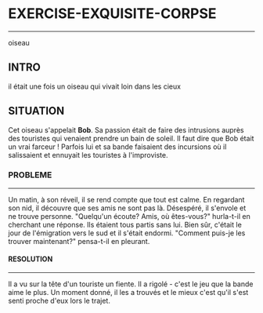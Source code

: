   
 # EXERCISE-EXQUISITE-CORPSE 
 ---------------------------
 oiseau

 ## INTRO
il était une fois un oiseau qui vivait loin dans les cieux 
 
 ## SITUATION 
Cet oiseau s'appelait **Bob**. 
Sa passion était de faire des intrusions auprès des touristes qui venaient prendre un bain de soleil. 
Il faut dire que Bob était un vrai farceur ! 
Parfois lui et sa bande faisaient des incursions où il salissaient et ennuyait les touristes à l'improviste.



  ### PROBLEME
  ***
Un matin, à son réveil, il se rend compte que tout est calme. En regardant son nid, il découvre que ses amis ne sont pas là. Désespéré, il s'envole et ne trouve personne. "Quelqu'un écoute? Amis, où êtes-vous?" hurla-t-il en cherchant une réponse. Ils étaient tous partis sans lui. Bien sûr, c'était le jour de l'émigration vers le sud et il s'était endormi. "Comment puis-je les trouver maintenant?" pensa-t-il en pleurant.


  #### RESOLUTION
  ***
Il a vu sur la tête d'un touriste un fiente. Il a rigolé - c'est le jeu que la bande aime le plus.
Un moment donné, il les a trouvés et le mieux c'est qu'il s'est senti proche d'eux lors le trajet.
